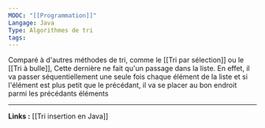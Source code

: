 ```yaml
---
MOOC: "[[Programmation]]"
Langage: Java
Type: Algorithmes de tri
tags:
---
```

Comparé à d'autres méthodes de tri, comme le [[Tri par sélection]] ou le [[Tri à bulle]], Cette dernière ne fait qu'un passage dans la liste. En effet, il va passer séquentiellement une seule fois chaque élément de la liste et si l'élément est plus petit que le précédant, il va se placer au bon endroit parmi les précédants éléments

---
**Links :**
[[Tri insertion en Java]]